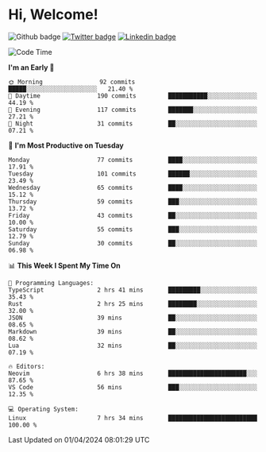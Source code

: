   # Hi, Welcome!
  ![Github badge](https://img.shields.io/github/followers/kraken-afk.svg?style=social&label=Follow&maxAge=2592000)
  [![Twitter badge](https://img.shields.io/badge/-Twitter-00acee?style=flat-square&logo=Twitter&logoColor=white)](https://twitter.com/trshppl)
  [![Linkedin badge](https://img.shields.io/badge/LinkedIn-0077B5?style=flat-square&logo=linkedin&logoColor=white)](https://www.linkedin.com/in/noveanrer)
<!--START_SECTION:waka-->
![Code Time](http://img.shields.io/badge/Code%20Time-124%20hrs%2032%20mins-blue)

**I'm an Early 🐤** 

```text
🌞 Morning                92 commits          █████░░░░░░░░░░░░░░░░░░░░   21.40 % 
🌆 Daytime                190 commits         ███████████░░░░░░░░░░░░░░   44.19 % 
🌃 Evening                117 commits         ███████░░░░░░░░░░░░░░░░░░   27.21 % 
🌙 Night                  31 commits          ██░░░░░░░░░░░░░░░░░░░░░░░   07.21 % 
```
📅 **I'm Most Productive on Tuesday** 

```text
Monday                   77 commits          ████░░░░░░░░░░░░░░░░░░░░░   17.91 % 
Tuesday                  101 commits         ██████░░░░░░░░░░░░░░░░░░░   23.49 % 
Wednesday                65 commits          ████░░░░░░░░░░░░░░░░░░░░░   15.12 % 
Thursday                 59 commits          ███░░░░░░░░░░░░░░░░░░░░░░   13.72 % 
Friday                   43 commits          ██░░░░░░░░░░░░░░░░░░░░░░░   10.00 % 
Saturday                 55 commits          ███░░░░░░░░░░░░░░░░░░░░░░   12.79 % 
Sunday                   30 commits          ██░░░░░░░░░░░░░░░░░░░░░░░   06.98 % 
```


📊 **This Week I Spent My Time On** 

```text
💬 Programming Languages: 
TypeScript               2 hrs 41 mins       █████████░░░░░░░░░░░░░░░░   35.43 % 
Rust                     2 hrs 25 mins       ████████░░░░░░░░░░░░░░░░░   32.00 % 
JSON                     39 mins             ██░░░░░░░░░░░░░░░░░░░░░░░   08.65 % 
Markdown                 39 mins             ██░░░░░░░░░░░░░░░░░░░░░░░   08.62 % 
Lua                      32 mins             ██░░░░░░░░░░░░░░░░░░░░░░░   07.19 % 

🔥 Editors: 
Neovim                   6 hrs 38 mins       ██████████████████████░░░   87.65 % 
VS Code                  56 mins             ███░░░░░░░░░░░░░░░░░░░░░░   12.35 % 

💻 Operating System: 
Linux                    7 hrs 34 mins       █████████████████████████   100.00 % 
```


 Last Updated on 01/04/2024 08:01:29 UTC
<!--END_SECTION:waka-->